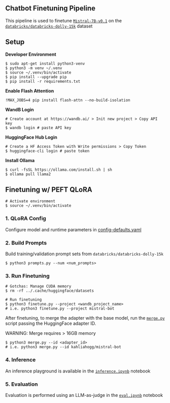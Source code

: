 ## Chatbot Finetuning Pipeline

This pipeline is used to finetune [`Mistral-7B-v0.1`](https://huggingface.co/mistralai/Mistral-7B-v0.1) on the [`databricks/databricks-dolly-15k`](https://huggingface.co/datasets/databricks/databricks-dolly-15k) dataset

## Setup

**Developer Environment**

```
$ sudo apt-get install python3-venv
$ python3 -m venv ~/.venv
$ source ~/.venv/bin/activate
$ pip install --upgrade pip
$ pip install -r requirements.txt
```

**Enable Flash Attention**

```
!MAX_JOBS=4 pip install flash-attn --no-build-isolation
```

**WandB Login**
```
# Create account at https://wandb.ai/ > Init new project > Copy API key
$ wandb login # paste API key
```

**HuggingFace Hub Login**
```
# Create a HF Access Token with Write permissions > Copy Token
$ huggingface-cli login # paste token
```

**Install Ollama**
```
$ curl -fsSL https://ollama.com/install.sh | sh
$ ollama pull llama2
```

## Finetuning w/ PEFT QLoRA

```
# Activate environment
$ source ~/.venv/bin/activate
```

### 1. QLoRA Config

Configure model and runtime parameters in [config-defaults.yaml](config-defaults.yaml) 

### 2. Build Prompts

Build training/validation prompt sets from `databricks/databricks-dolly-15k`

```
$ python3 prompts.py --num <num_prompts>
```

### 3. Run Finetuning

```
# Gotchas: Manage CUDA memory
$ rm -rf ../.cache/huggingface/datasets

# Run finetuning
$ python3 finetune.py --project <wandb_project_name>
# i.e. python3 finetune.py --project mistral-bot
```

After finetuning, to merge the adapter with the base model, run the [`merge.py`](./merge.py) script passing the HuggingFace adapter ID.

WARNING: Merge requires > 16GB memory

```
$ python3 merge.py --id <adapter_id>
# i.e. python3 merge.py --id kahliahogg/mistral-bot
```

### 4. Inference

An inference playground is available in the [`inference.ipynb`](./inference.ipynb) notebook

### 5. Evaluation

Evaluation is performed using an LLM-as-judge in the [`eval.ipynb`](./eval.ipynb) notebook